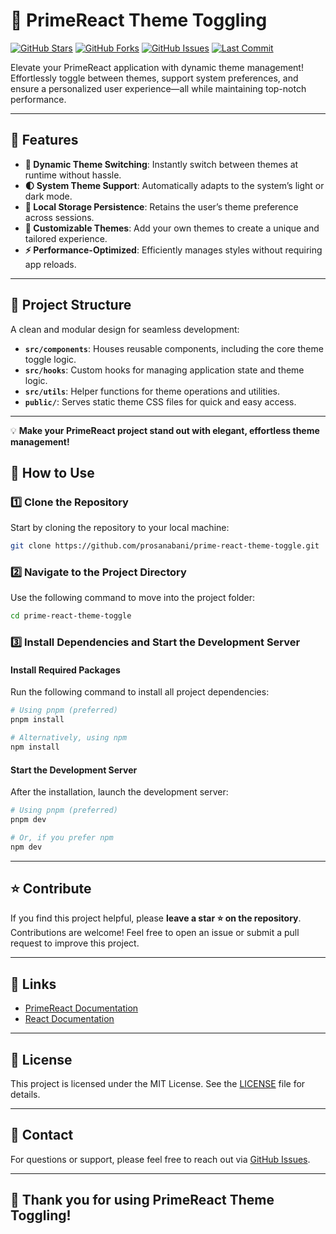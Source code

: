 # 🌟 PrimeReact Theme Toggling 

[![GitHub Stars](https://img.shields.io/github/stars/prosanabani/PrimeReact-Theme-Toggling?style=social)](https://github.com/prosanabani/PrimeReact-Theme-Toggling/stargazers)
[![GitHub Forks](https://img.shields.io/github/forks/prosanabani/PrimeReact-Theme-Toggling?style=social)](https://github.com/prosanabani/PrimeReact-Theme-Toggling/network/members)
[![GitHub Issues](https://img.shields.io/github/issues/prosanabani/PrimeReact-Theme-Toggling)](https://github.com/prosanabani/PrimeReact-Theme-Toggling/issues)
[![Last Commit](https://img.shields.io/github/last-commit/prosanabani/PrimeReact-Theme-Toggling)](https://github.com/prosanabani/PrimeReact-Theme-Toggling/commits)

Elevate your PrimeReact application with dynamic theme management! Effortlessly toggle between themes, support system preferences, and ensure a personalized user experience—all while maintaining top-notch performance.

---

## 🚀 **Features** 

- **🌈 Dynamic Theme Switching**: Instantly switch between themes at runtime without hassle.  
- **🌓 System Theme Support**: Automatically adapts to the system’s light or dark mode.  
- **💾 Local Storage Persistence**: Retains the user’s theme preference across sessions.  
- **🎨 Customizable Themes**: Add your own themes to create a unique and tailored experience.  
- **⚡ Performance-Optimized**: Efficiently manages styles without requiring app reloads.  

---

## 📂 **Project Structure**

A clean and modular design for seamless development:

- **`src/components`**: Houses reusable components, including the core theme toggle logic.  
- **`src/hooks`**: Custom hooks for managing application state and theme logic.  
- **`src/utils`**: Helper functions for theme operations and utilities.  
- **`public/`**: Serves static theme CSS files for quick and easy access.  

---

💡 **Make your PrimeReact project stand out with elegant, effortless theme management!**

## 🚀 How to Use

### 1️⃣ Clone the Repository
Start by cloning the repository to your local machine:

```bash
git clone https://github.com/prosanabani/prime-react-theme-toggle.git
```

### 2️⃣ Navigate to the Project Directory
Use the following command to move into the project folder:

```bash
cd prime-react-theme-toggle 
```

### 3️⃣ Install Dependencies and Start the Development Server

#### Install Required Packages
Run the following command to install all project dependencies:

```bash
# Using pnpm (preferred)
pnpm install

# Alternatively, using npm
npm install
```

#### Start the Development Server
After the installation, launch the development server:

```bash
# Using pnpm (preferred)
pnpm dev

# Or, if you prefer npm
npm dev
```



---

## ⭐ Contribute

If you find this project helpful, please **leave a star ⭐ on the repository**. Contributions are welcome! Feel free to open an issue or submit a pull request to improve this project.

---

## 🔗 Links

- [PrimeReact Documentation](https://www.primereact.org/themes)
- [React Documentation](https://reactjs.org/docs/getting-started.html)

---

## 📜 License

This project is licensed under the MIT License. See the [LICENSE](LICENSE) file for details.

---

## 📧 Contact

For questions or support, please feel free to reach out via [GitHub Issues](https://github.com/prosanabani/prime-react-theme-toggle/issues).

---

## 🌟 **Thank you for using PrimeReact Theme Toggling!**
